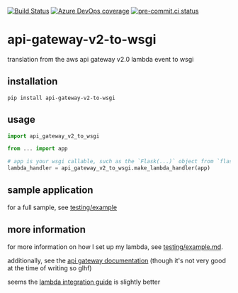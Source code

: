 [![Build Status](https://dev.azure.com/asottile/asottile/_apis/build/status/asottile.api-gateway-v2-to-wsgi?branchName=master)](https://dev.azure.com/asottile/asottile/_build/latest?definitionId=65&branchName=master)
[![Azure DevOps coverage](https://img.shields.io/azure-devops/coverage/asottile/asottile/65/master.svg)](https://dev.azure.com/asottile/asottile/_build/latest?definitionId=65&branchName=master)
[![pre-commit.ci status](https://results.pre-commit.ci/badge/github/asottile/api-gateway-v2-to-wsgi/master.svg)](https://results.pre-commit.ci/latest/github/asottile/api-gateway-v2-to-wsgi/master)

api-gateway-v2-to-wsgi
======================

translation from the aws api gateway v2.0 lambda event to wsgi

## installation

`pip install api-gateway-v2-to-wsgi`

## usage

```python
import api_gateway_v2_to_wsgi

from ... import app

# app is your wsgi callable, such as the `Flask(...)` object from `flask`
lambda_handler = api_gateway_v2_to_wsgi.make_lambda_handler(app)
```

## sample application

for a full sample, see [testing/example](testing/example)

## more information

for more information on how I set up my lambda, see
[testing/example.md](testing/example.md).

additionally, see the [api gateway documentation] (though it's not very good
at the time of writing so glhf)

seems the [lambda integration guide] is slightly better

[api gateway documentation]: https://docs.aws.amazon.com/apigateway/index.html
[lambda integration guide]: https://docs.aws.amazon.com/apigateway/latest/developerguide/http-api-develop-integrations-lambda.html
